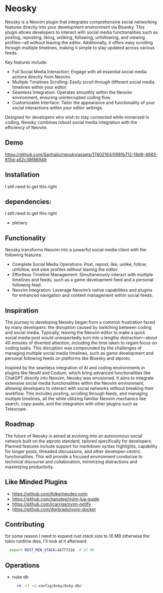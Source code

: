 # Neosky


Neosky is a Neovim plugin that integrates comprehensive social networking features directly into your development environment via Bluesky. This plugin allows developers to interact with social media functionalities such as posting, reposting, liking, unliking, following, unfollowing, and viewing profiles—all without leaving the editor. Additionally, it offers easy scrolling through multiple timelines, making it simple to stay updated across various feeds.

Key features include:


- Full Social Media Interaction: Engage with all essential social media actions directly from Neovim.
- Multiple Timelines Scrolling: Easily scroll through different social media timelines within your editor.
- Seamless Integration: Operates smoothly within the Neovim environment, ensuring uninterrupted coding flow.
- Customizable Interface: Tailor the appearance and functionality of your social interactions within your editor settings.

Designed for developers who wish to stay connected while immersed in coding, Neosky combines robust social media integration with the efficiency of Neovim.

## Demo

https://github.com/Sanhajio/neosky/assets/17402163/0981b712-f8d9-4983-815d-a52c39f86949


## Installation

I still need to get this right

## dependencies:

I still need to get this right
  - plenary


## Functionality

Neosky transforms Neovim into a powerful social media client with the following features:

- Complete Social Media Operations: Post, repost, like, unlike, follow, unfollow, and view profiles without leaving the editor.
- Effortless Timeline Management: Simultaneously interact with multiple timelines and feeds, such as a game development feed and a personal following feed.
- Neovim Integration: Leverage Neovim’s native capabilities and plugins for enhanced navigation and content management within social feeds.


## Inspiration

The journey to developing Neosky began from a common frustration faced by many developers: the disruption caused by switching between coding and social media. Typically, leaving the Neovim editor to make a quick social media post would unexpectedly turn into a lengthy distraction—about 40 minutes of diverted attention, including the time taken to regain focus on coding tasks. This disruption was compounded by the challenges of managing multiple social media timelines, such as game development and personal following feeds on platforms like Bluesky and atproto.

Inspired by the seamless integration of AI and coding environments in plugins like NeoAI and Codium, which bring advanced functionalities like ChatGPT directly into Neovim, Neosky was envisioned. It aims to integrate extensive social media functionalities within the Neovim environment, allowing developers to interact with social networks without breaking their workflow. This includes posting, scrolling through feeds, and managing multiple timelines, all the while utilizing familiar Neovim mechanics like search, copy-paste, and the integration with other plugins such as Telescope.

## Roadmap

The future of Neosky is aimed at evolving into an autonomous social network built on the atproto standard, tailored specifically for developers. Planned features include support for markdown syntax highlights, capability for longer posts, threaded discussions, and other developer-centric functionalities. This will provide a focused environment conducive to technical discourse and collaboration, minimizing distractions and maximizing productivity.

## Like Minded Plugins

- https://github.com/folke/neodev.nvim
- https://github.com/nanotee/nvim-lua-guide
- https://github.com/rcarriga/nvim-notify
- https://github.com/dgrbrady/nvim-docker

## Contributing

for some reason I need to expand rust stack size to 16 MB otherwise the tokio runtime dies, I'll look at it afterward
  ```bash
    export RUST_MIN_STACK=16777216  # 16 MB
  ```

## Operations

- nuke db
  ```bash
    rm -rf ~/.config/bsky/bsky.db/
  ```
